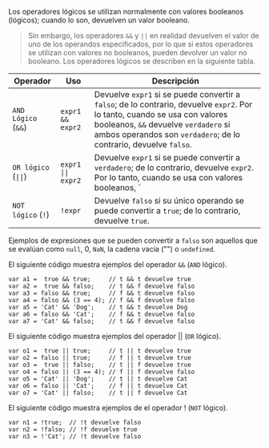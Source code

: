 Los operadores lógicos se utilizan normalmente con valores booleanos (lógicos); cuando lo son, devuelven un valor booleano.

> Sin embargo, los operadores `&&` y `||` en realidad devuelven el valor de uno de los operandos especificados, por lo que si estos operadores se utilizan con valores no booleanos, pueden devolver un valor no booleano. Los operadores lógicos se describen en la siguiente tabla.

| Operador            | Uso              | Descripción                                                                                                                                                                                                                              |
|---------------------|------------------|------------------------------------------------------------------------------------------------------------------------------------------------------------------------------------------------------------------------------------------|
| `AND Lógico` (`&&`) | `expr1 && expr2` | Devuelve `expr1` si se puede convertir a `falso`; de lo contrario, devuelve `expr2`. Por lo tanto, cuando se usa con valores booleanos, `&&` devuelve `verdadero` si ambos operandos son `verdadero`; de lo contrario, devuelve `falso`. |
| `OR lógico` (`\|\|`)               | `expr1 \|\| expr2` | Devuelve `expr1` si se puede convertir a `verdadero`; de lo contrario, devuelve `expr2`. Por lo tanto, cuando se usa con valores booleanos, `||` devuelve `true` si alguno de los operandos es `true`; si ambos son falsos, devuelve `falso`. |
| `NOT lógico` (`!`)  | `!expr`          | Devuelve `falso` si su único operando se puede convertir a `true`; de lo contrario, devuelve `true`.                                                                                                                                      |

Ejemplos de expresiones que se pueden convertir a `falso` son aquellos que se evalúan como `null`, 0, `NaN`, la cadena vacía ("") o `undefined`.

El siguiente código muestra ejemplos del operador `&&` (`AND` lógico).

```esjs
var a1 =  true && true;     // t && t devuelve true
var a2 =  true && falso;    // t && f devuelve falso
var a3 = falso && true;     // f && t devuelve falso
var a4 = falso && (3 == 4); // f && f devuelve falso
var a5 = 'Cat' && 'Dog';    // t && t devuelve Dog
var a6 = falso && 'Cat';    // f && t devuelve falso
var a7 = 'Cat' && falso;    // t && f devuelve falso
```

El siguiente código muestra ejemplos del operador || (`OR` lógico).

```esjs
var o1 =  true || true;     // t || t devuelve true
var o2 = falso || true;     // f || t devuelve true
var o3 =  true || falso;    // t || f devuelve true
var o4 = falso || (3 == 4); // f || f devuelve falso
var o5 = 'Cat' || 'Dog';    // t || t devuelve Cat
var o6 = falso || 'Cat';    // f || t devuelve Cat
var o7 = 'Cat' || falso;    // t || f devuelve Cat
```

El siguiente código muestra ejemplos de el operador ! (`NOT` lógico).

```esjs
var n1 = !true;  // !t devuelve falso
var n2 = !falso; // !f devuelve true
var n3 = !'Cat'; // !t devuelve falso
```
